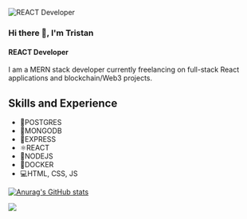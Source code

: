 ![REACT Developer](https://raw.githubusercontent.com/Darkskittlz/E-Portfolio/8b08a2789e14d5a6f025e795a270fc9a15965c0c/public/images/Tristan%20Neal%20(1).svg)



### Hi there 👋, I'm Tristan

#### REACT Developer

I am a MERN stack developer currently freelancing on full-stack React applications and blockchain/Web3 projects. 

## Skills and Experience

- 📮POSTGRES
- 🍃MONGODB
- 📨EXPRESS
- ⚛REACT
- 🧭NODEJS
- 🐳DOCKER
- 💻HTML, CSS, JS

[![Anurag's GitHub stats](https://github-readme-stats.vercel.app/api?username=Darkskittlz)](https://github.com/anuraghazra/github-readme-stats)

![](https://github.com/darkskittlz/snk/raw/output/github-contribution-grid-snake.svg)

